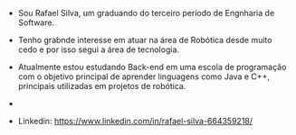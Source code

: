 - Sou Rafael Silva, um graduando do terceiro período de Engnharia de Software.
- Tenho grabnde interesse em atuar na área de Robótica desde muito cedo e por isso segui a área de tecnologia.
- Atualmente estou estudando Back-end em uma escola de programação com o objetivo principal de aprender linguagens como Java e C++, principais utilizadas em projetos de robótica.

- 
- Linkedin: https://www.linkedin.com/in/rafael-silva-664359218/


<!---
hadesds/hadesds is a ✨ special ✨ repository because its `README.md` (this file) appears on your GitHub profile.
You can click the Preview link to take a look at your changes.
--->
